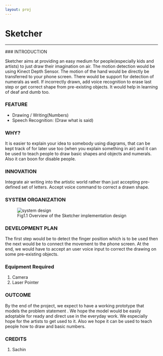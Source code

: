 ```yaml
---
layout: proj
---
```


# Sketcher

<hr>
### INTRODUCTION

Sketcher aims at providing an easy medium for people(especially kids and artists) to just draw their imagination on air. The motion detection would be using Kinect Depth Sensor. The motion of the hand would be directly be transferred to your phone screen. There would be support for detection of numerals as well.
If incorrectly drawn, add voice recognition to erase last step or get correct shape from pre-existing objects. It would help in learning of deaf and dumb too.

### FEATURE
* Drawing / Writing(Numbers)
* Speech Recognition: (Draw what is said)

### WHY?
It is easier to explain your idea to somebody using diagrams, that can be kept track of for later use too (when you explain something in air) and it can be used to teach people to draw basic shapes and objects and numerals. Also it can boon for disable people.

### INNOVATION
Integrate air writing into the artistic world rather than just accepting pre-defined set of letters. Accept voice command to correct a drawn shape.

### SYSTEM ORGANIZATION

<figure>
  <div class="large">
    <img  src="{{ site.url }}/assets/images/projects/paper/system-design/sketcher.png" alt="system design">
    <figcaption>Fig1.1 Overview of the Sketcher implementation design</figcaption>
  </div>
</figure>

### DEVELOPMENT PLAN
The first step would be to detect the finger position which is to be used then the next would be to connect the movement to the phone screen.
At the end, we would have to accept an user voice input to correct the drawing on some pre-existing objects.


### Equipment Required
1. Camera
2. Laser Pointer

### OUTCOME
By the end of the project, we expect to have a working prototype that models the problem statement . We hope the model would be easily adoptable for ready and direct use in the everyday work. We especially hope for the artists to get used to it. Also we hope it can be used to teach people how to draw and basic numbers.


### CREDITS
1. Sachin
